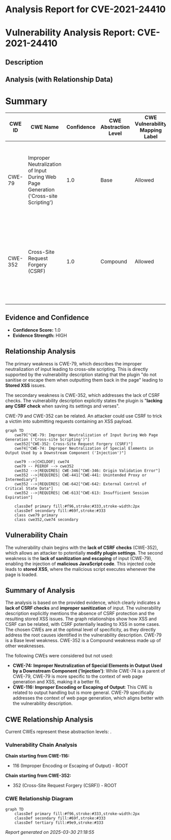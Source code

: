 # Analysis Report for CVE-2021-24410

# Vulnerability Analysis Report: CVE-2021-24410

## Description



## Analysis (with Relationship Data)

# Summary
| CWE ID | CWE Name | Confidence | CWE Abstraction Level | CWE Vulnerability Mapping Label | CWE-Vulnerability Mapping Notes |
|---|---|---|---|---|---|
| CWE-79 | Improper Neutralization of Input During Web Page Generation ('Cross-site Scripting') | 1.0 | Base | Allowed | Primary CWE. The application does not neutralize input before placing it in a web page served to other users, leading to Stored XSS. |
| CWE-352 | Cross-Site Request Forgery (CSRF) | 1.0 | Compound | Allowed | Secondary CWE. The application lacks CSRF checks when saving settings and verses, allowing attackers to make unintended requests. |

## Evidence and Confidence

*   **Confidence Score:** 1.0
*   **Evidence Strength:** HIGH

## Relationship Analysis
The primary weakness is CWE-79, which describes the improper neutralization of input leading to cross-site scripting. This is directly supported by the vulnerability description stating that the plugin "do not sanitise or escape them when outputting them back in the page" leading to **Stored XSS** issues.

The secondary weakness is CWE-352, which addresses the lack of CSRF checks. The vulnerability description explicitly states the plugin is "**lacking any CSRF check** when saving its settings and verses".

CWE-79 and CWE-352 can be related. An attacker could use CSRF to trick a victim into submitting requests containing an XSS payload.

```mermaid
graph TD
    cwe79["CWE-79: Improper Neutralization of Input During Web Page Generation ('Cross-site Scripting')"]
    cwe352["CWE-352: Cross-Site Request Forgery (CSRF)"]
    cwe74["CWE-74: Improper Neutralization of Special Elements in Output Used by a Downstream Component ('Injection')"]

    cwe79 -->|CHILDOF| cwe74
    cwe79 -- PEEROF --> cwe352
    cwe352 -->|REQUIRES| CWE-346["CWE-346: Origin Validation Error"]
    cwe352 -->|REQUIRES| CWE-441["CWE-441: Unintended Proxy or Intermediary"]
    cwe352 -->|REQUIRES| CWE-642["CWE-642: External Control of Critical State Data"]
    cwe352 -->|REQUIRES| CWE-613["CWE-613: Insufficient Session Expiration"]

    classDef primary fill:#f96,stroke:#333,stroke-width:2px
    classDef secondary fill:#69f,stroke:#333
    class cwe79 primary
    class cwe352,cwe74 secondary
```

## Vulnerability Chain
The vulnerability chain begins with the **lack of CSRF checks** (CWE-352), which allows an attacker to potentially **modify plugin settings**.
The second weakness is the **lack of sanitization and escaping** of input (CWE-79), enabling the injection of **malicious JavaScript code**.
This injected code leads to **stored XSS**, where the malicious script executes whenever the page is loaded.

## Summary of Analysis
The analysis is based on the provided evidence, which clearly indicates a **lack of CSRF checks** and **improper sanitization** of input. The vulnerability description explicitly mentions the absence of CSRF protection and the resulting stored XSS issues.
The graph relationships show how XSS and CSRF can be related, with CSRF potentially leading to XSS in some cases. The chosen CWEs are at the optimal level of specificity, as they directly address the root causes identified in the vulnerability description. CWE-79 is a Base level weakness. CWE-352 is a Compound weakness made up of other weaknesses.

The following CWEs were considered but not used:

*   **CWE-74: Improper Neutralization of Special Elements in Output Used by a Downstream Component ('Injection')**: While CWE-74 is a parent of CWE-79, CWE-79 is more specific to the context of web page generation and XSS, making it a better fit.
*   **CWE-116: Improper Encoding or Escaping of Output**: This CWE is related to output handling but is more general. CWE-79 specifically addresses the context of web page generation, which aligns better with the vulnerability description.


## CWE Relationship Analysis

Current CWEs represent these abstraction levels: .


### Vulnerability Chain Analysis

**Chain starting from CWE-116:**
- 116 (Improper Encoding or Escaping of Output) - ROOT


**Chain starting from CWE-352:**
- 352 (Cross-Site Request Forgery (CSRF)) - ROOT



### CWE Relationship Diagram

```mermaid
graph TD
    classDef primary fill:#f96,stroke:#333,stroke-width:2px
    classDef secondary fill:#69f,stroke:#333
    classDef tertiary fill:#9e9,stroke:#333
```



*Report generated on 2025-03-30 21:18:55*
